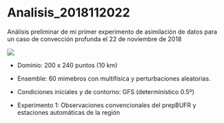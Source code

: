 # Analisis_2018112022

Análisis preliminar de mi primer experimento de asimilación de datos para un caso de convección profunda el 22 de noviembre de 2018

![](https://github.com/paocorrales/Analisis_2018112022/blob/master/fig_poster/caso_20181122.gif)

- Dominio: 200 x 240 puntos (10 km)
- Ensemble: 60 mimebros con multifísica y perturbaciones aleatorias.
- Condiciones iniciales y de contorno: GFS (determinístico 0.5º)

- Experimento 1: Observaciones convencionales del prepBUFR y estaciones automáticas de la región

